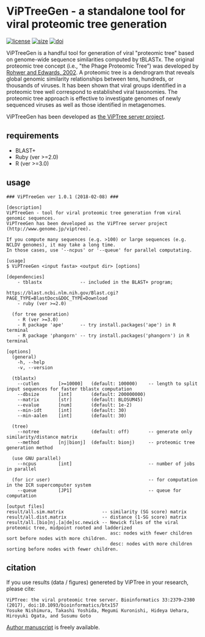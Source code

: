 
# ViPTreeGen - a standalone tool for viral proteomic tree generation

[![license](https://img.shields.io/github/license/mashape/apistatus.svg)](/LICENSE)
[![size](https://img.shields.io/github/size/webcaetano/craft/build/phaser-craft.min.js.svg)]()
[![doi](https://img.shields.io/badge/doi-10.1093%2Fbioinformatics%2Fbtx157-blue.svg?style=flat)](https://doi.org/10.1093/bioinformatics/btx157)

ViPTreeGen is a handful tool for generation of viral "proteomic tree" based on genome-wide sequence similarities computed by tBLASTx.
The original proteomic tree concept (i.e., "the Phage Proteomic Tree”) was developed by [Rohwer and Edwards, 2002](https://doi.org/10.1128/JB.184.16.4529-4535.2002).
A proteomic tree is a dendrogram that reveals global genomic similarity relationships between tens, hundreds, or thousands of viruses.
It has been shown that viral groups identified in a proteomic tree well correspond to established viral taxonomies.
The proteomic tree approach is effective to investigate genomes of newly sequenced viruses as well as those identified in metagenomes.

ViPTreeGen has been developed as [the ViPTree server project](http://www.genome.jp/viptree).

## requirements
* BLAST+
* Ruby (ver >=2.0)
* R (ver >=3.0)

## usage 
```
### ViPTreeGen ver 1.0.1 (2018-02-08) ###

[description]
ViPTreeGen - tool for viral proteomic tree generation from viral genomic sequences.
ViPTreeGen has been developed as the ViPTree server project (http://www.genome.jp/viptree).

If you compute many sequences (e.g. >100) or large sequences (e.g. NCLDV genomes), it may take a long time.
In those cases, use '--ncpus' or '--queue' for parallel computating.

[usage]
$ ViPTreeGen <input fasta> <output dir> [options]

[dependencies]
    - tblastx              -- included in the BLAST+ program;
                              https://blast.ncbi.nlm.nih.gov/Blast.cgi?PAGE_TYPE=BlastDocs&DOC_TYPE=Download
    - ruby (ver >=2.0)

  (for tree generation)
    - R (ver >=3.0)
    - R package 'ape'      -- try install.packages('ape') in R terminal
    - R package 'phangorn' -- try install.packages('phangorn') in R terminal

[options]
  (general)
    -h, --help
    -v, --version

  (tblastx)
    --cutlen       [>=10000]   (default: 100000)    -- length to split input sequences for faster tblastx computation
    --dbsize       [int]       (default: 200000000)
    --matrix       [str]       (default: BLOSUM45)
    --evalue       [num]       (default: 1e-2)
    --min-idt      [int]       (default: 30)
    --min-aalen    [int]       (default: 30)

  (tree)
    --notree                   (default: off)       -- generate only similarity/distance matrix
    --method       [nj|bionj]  (default: bionj)     -- proteomic tree generation method

  (use GNU parallel)
    --ncpus        [int]                            -- number of jobs in parallel

  (for icr user)                                    -- for computation in the ICR supercomputer system
    --queue        [JP1]                            -- queue for computation

[output files]
result/all.sim.matrix              -- similarity (SG score) matrix
result/all.dist.matrix             -- distance (1-SG score) matrix
result/all.[bio]nj.[a|de]sc.newick -- Newick files of the viral proteomic tree, midpoint rooted and ladderized
                                      asc: nodes with fewer children sort before nodes with more children.
                                      desc: nodes with more children sorting before nodes with fewer children.
```

## citation
If you use results (data / figures) genereted by ViPTree in your research, please cite:
```
ViPTree: the viral proteomic tree server. Bioinformatics 33:2379–2380 (2017), doi:10.1093/bioinformatics/btx157
Yosuke Nishimura, Takashi Yoshida, Megumi Kuronishi, Hideya Uehara, Hiroyuki Ogata, and Susumu Goto
```
[Author manuscript](http://www.genome.jp/viptree/img/AM_Nishimura_Bioinformatics_2017.pdf) is freely available. 

